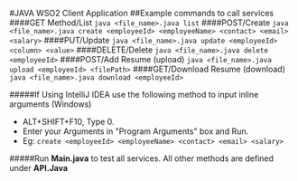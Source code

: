 #JAVA WSO2 Client Application
##Example commands to call services
####GET Method/List
`java <file_name>.java list`
####POST/Create
`java <file_name>.java create <employeeId> <employeeName> <contact> <email> <salary>`
####PUT/Update
`java <file_name>.java update <employeeId> <column> <value>`
####DELETE/Delete
`java <file_name>.java delete <employeeId>`
####POST/Add Resume (upload)
`java <file_name>.java upload <employeeId> <filePath>`
####GET/Download Resume (download)
`java <file_name>.java download <employeeId>`

#####If Using IntelliJ IDEA use the following method to input inline arguments (Windows)

- ALT+SHIFT+F10, Type 0.
- Enter your Arguments in "Program Arguments" box and Run.
- Eg: `create <employeeId> <employeeName> <contact> <email> <salary>`

#####Run **Main.java** to test all services. All other methods are defined under **API.Java**

